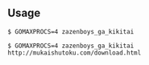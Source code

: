 ## Usage
```
$ GOMAXPROCS=4 zazenboys_ga_kikitai
```

```
$ GOMAXPROCS=4 zazenboys_ga_kikitai http://mukaishutoku.com/download.html
```
